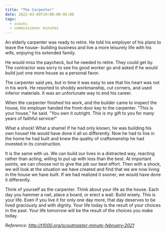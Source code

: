 ```yaml
---
title: "The Carpenter"
date: 2022-03-09T19:00:00-05:00
tags:
  - scouts
  - commissioner minutes
---
```


An elderly carpenter was ready to retire. He told his employer of his plans to leave the house-
building business and live a more leisurely life with his wife, enjoying his extended family.

He would miss the paycheck, but he needed to retire. They could get by. The contractor was sorry to see his good worker go and asked if he would build just one more house as a personal favor.

The carpenter said yes, but in time it was easy to see that his heart was not in his work. He resorted to shoddy workmanship, cut corners, and used inferior materials. It was an unfortunate way to end his career.

When the carpenter finished his work, and the builder came to inspect the house, his employer
handed the front-door key to the carpenter. "This is your house," he said. "You own it outright.
This is my gift to you for many years of faithful service!"

What a shock! What a shame! If he had only known, he was building his own house! He would
have done it all so differently. Now he had to live in the home he had built and knew the
quality of craftsmanship he had invested in its construction.

It is the same with us. We can build our lives in a distracted way, reacting rather than acting,
willing to put up with less than the best. At important points, we can choose not to give the job
our best effort. Then with a shock, we will look at the situation we have created and find that
we are now living in the house we have built. If we had realized it sooner, we would have done
it differently.

Think of yourself as the carpenter. Think about your life as the house. Each day you hammer a
nail, place a board, or erect a wall. Build wisely. This is your life. Even if you live it for only one
day more, that day deserves to be lived graciously and with dignity. Your life today is the result
of your choices in the past. Your life tomorrow will be the result of the choices you make today.

*Reference: http://t1000.org/scoutmaster-minute-february-2021*
